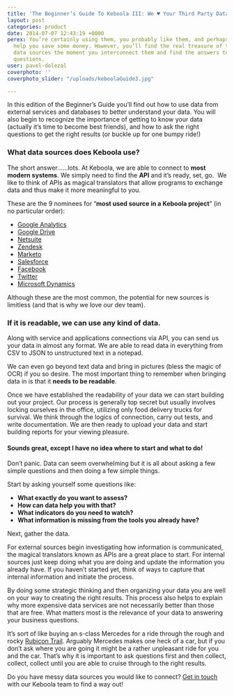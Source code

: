 ```yaml
---
title: 'The Beginner’s Guide To Keboola III: We ♥ Your Third Party Data Sources'
layout: post
categories: product
date: 2014-07-07 12:43:19 +0000
perex: You’re certainly using them, you probably like them, and perhaps they even
  help you save some money. However, you’ll find the real treasure of third party
  data sources the moment you interconnect them and find the answers to your business
  questions.
user: pavel-dolezal
coverphoto: ''
coverphoto_slider: "/uploads/keboolaGuide3.jpg"

---
```

In this edition of the Beginner’s Guide you’ll find out how to use data from external services and databases to better understand your data. You will also begin to recognize the importance of getting to know your data (actually it’s time to become best friends), and how to ask the right questions to get the right results (or buckle up for one bumpy ride!)

### What data sources does Keboola use?

The short answer…...lots. At Keboola, we are able to connect to **most modern systems**. We simply need to find the **API** and it’s ready, set, go.  We like to think of APIs as magical translators that allow programs to exchange data and thus make it more meaningful to you.

These are the 9 nominees for “**most used source in a Keboola project**” (in no particular order):

* [Google Analytics](http://www.google.com/analytics/)
* [Google Drive](https://drive.google.com/)
* [Netsuite](http://www.netsuite.com/portal/home.shtml)
* [Zendesk](http://www.zendesk.com/)
* [Marketo](http://marketo.com/)
* [Salesforce](http://www.salesforce.com/)
* [Facebook](http://www.facebook.com/)
* [Twitter](https://twitter.com/)
* [Microsoft Dynamics](http://www.microsoft.com/en-us/dynamics/default.aspx)

Although these are the most common, the potential for new sources is limitless (and that is why we love our dev team).

### If it is readable, we can use any kind of data.

Along with service and applications connections via API, you can send us your data in almost any format. We are able to read data in everything from CSV to JSON to unstructured text in a notepad.

We can even go beyond text data and bring in pictures (bless the magic of OCR) if you so desire. The most important thing to remember when bringing data in is that it **needs to be readable**.

Once we have established the readability of your data we can start building out your project. Our process is generally top secret but usually involves locking ourselves in the office, utilizing only food delivery trucks for survival. We think through the logics of connection, carry out tests, and write documentation. We are then ready to upload your data and start building reports for your viewing pleasure.

#### Sounds great, except I have no idea where to start and what to do!

Don’t panic. Data can seem overwhelming but it is all about asking a few simple questions and then doing a few simple things.

Start by asking yourself some questions like:

* **What exactly do you want to assess?**
* **How can data help you with that?**
* **What indicators do you need to watch?**
* **What information is missing from the tools you already have?**

Next, gather the data.

For external sources begin investigating how information is communicated, the magical translators known as APIs are a great place to start. For internal sources just keep doing what you are doing and update the information you already have. If you haven’t started yet, think of ways to capture that internal information and initiate the process.

By doing some strategic thinking and then organizing your data you are well on your way to creating the right results. This process also helps to explain why more expensive data services are not necessarily better than those that are free. What matters most is the relevance of your data to answering your business questions.

It’s sort of like buying an s-class Mercedes for a ride through the rough and rocky [Rubicon Trail](https://www.youtube.com/watch?v=bQCjOm4p5jM). Arguably Mercedes makes one heck of a car, but if you don’t ask where you are going it might be a rather unpleasant ride for you and the car. That’s why it is important to ask questions first and then collect, collect, collect until you are able to cruise through to the right results.

Do you have messy data sources you would like to connect? [Get in touch](info@keboola.com) with our Keboola team to find a way out!